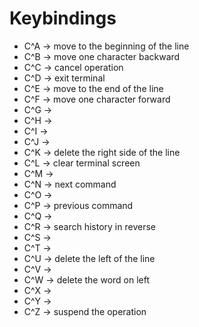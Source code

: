 # Keybindings

- C^A -> move to the beginning of the line
- C^B -> move one character backward
- C^C -> cancel operation
- C^D -> exit terminal
- C^E -> move to the end of the line
- C^F -> move one character forward
- C^G ->
- C^H ->
- C^I ->
- C^J ->
- C^K -> delete the right side of the line
- C^L -> clear terminal screen
- C^M ->
- C^N -> next command
- C^O ->
- C^P -> previous command
- C^Q ->
- C^R -> search history in reverse
- C^S ->
- C^T ->
- C^U -> delete the left of the line
- C^V ->
- C^W -> delete the word on left
- C^X ->
- C^Y ->
- C^Z -> suspend the operation

